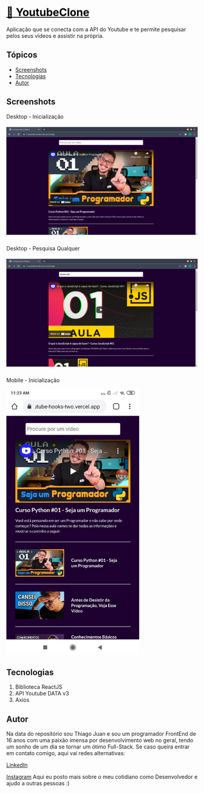 <h1><a href="https://7-youtube-hooks-two.vercel.app/" style="color: black;">🔗 YoutubeClone</a></h1>

<p>Aplicação que se conecta com a API do Youtube e te permite pesquisar pelos seus vídeos e assistir na própria.</p>

<h2>Tópicos</h2>



<ul>
  <li><a href="#screenshots" color="">Screenshots</a></li>
  <li><a href="#tecno" color="">Tecnologias</a></li>
  <li><a href="#sobre" color="">Autor</a></li>
</ul>

<h2 id="screenshots">Screenshots</h2>

Desktop - Inicialização

##### <img src="./screenshots/screen1.png" alt="desktop-requisition" width="700px"/>

Desktop - Pesquisa Qualquer

##### <img src="./screenshots/screen2.png" alt="desktop-requisition" width="700px"/>

Mobile - Inicialização

<img src="./screenshots/screen3.jpg" alt="mobile-version" width="350px"/>

<h2 id="tecno">Tecnologias</h2>

1. Biblioteca ReactJS
2. API Youtube DATA v3
3. Axios 

<h2 id="sobre">Autor</h2>

Na data do repositório sou Thiago Juan e sou um programador FrontEnd de 16 anos com uma paixão imensa por desenvolvimento web no geral, tendo um sonho de um dia se tornar um ótimo Full-Stack. Se caso queira entrar em contato comigo, aqui vai redes alternativas:

[LinkedIn](https://www.linkedin.com/in/thiago-juan-4725771b4/)

[Instagram](https://www.instagram.com/tjuan.dev/) Aqui eu posto mais sobre o meu cotidiano como Desenvolvedor e ajudo a outras pessoas :)
